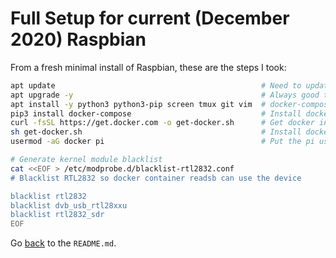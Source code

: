 # Full Setup for current (December 2020) Raspbian

From a fresh minimal install of Raspbian, these are the steps I took:

```bash
apt update                                          	# Need to update the package lists
apt upgrade -y                                      	# Always good to upgrade
apt install -y python3 python3-pip screen tmux git vim  # docker-compose needs Python 3 and tools
pip3 install docker-compose                         	# Install docker-compose
curl -fsSL https://get.docker.com -o get-docker.sh  	# Get docker installer
sh get-docker.sh                                    	# Install docker
usermod -aG docker pi                               	# Put the pi user in the docker group

# Generate kernel module blacklist
cat <<EOF > /etc/modprobe.d/blacklist-rtl2832.conf
# Blacklist RTL2832 so docker container readsb can use the device

blacklist rtl2832
blacklist dvb_usb_rtl28xxu
blacklist rtl2832_sdr
EOF
```

Go [back](README.md) to the `README.md`.
